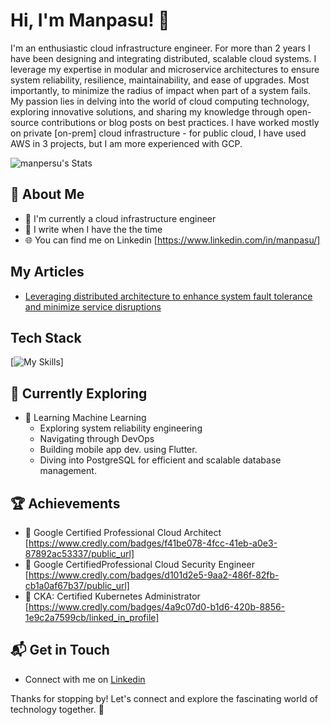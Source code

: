 # Hi, I'm Manpasu! 👋

I'm an enthusiastic cloud infrastructure engineer. For more than 2 years I have been designing and integrating distributed, scalable cloud systems. I leverage my expertise in modular and microservice architectures to ensure system reliability, resilience, maintainability, and ease of upgrades. Most importantly, to minimize the radius of impact when part of a system fails.  My passion lies in delving into the world of cloud computing technology, exploring innovative solutions, and sharing my knowledge through open-source contributions or blog posts on best practices. I have worked mostly on private [on-prem] cloud infrastructure - for public cloud, I have used AWS in 3 projects, but I am more experienced with GCP.

![manpersu's Stats](https://github-readme-stats.vercel.app/api?username=manpersu&theme=vue-dark&show_icons=true&hide_border=true&count_private=true)

## 🚀 About Me

- 🔭 I'm currently a cloud infrastructure engineer
- 📝 I write when I have the the time
- 🌐 You can find me on Linkedin [https://www.linkedin.com/in/manpasu/]


## My Articles
- [Leveraging distributed architecture to enhance system fault tolerance and minimize service disruptions](https://www.linkedin.com/pulse/leveraging-distributed-architecture-enhance-system-fault-mathias-vtyle/?trackingId=68ScGmVE4RME24z5JXXLEw%3D%3D)


## Tech Stack
[![My Skills](https://skillicons.dev/icons?i=kubernetes,docker,gcp,ansible,terraform,openstack,jenkins,linux,grafana,python)]

## 🌱 Currently Exploring

- 🚀 Learning Machine Learning
  - Exploring system reliability engineering
  - Navigating through DevOps
  - Building mobile app dev. using Flutter.
  - Diving into PostgreSQL for efficient and scalable database management.

 ## 🏆 Achievements

- 🌟 Google Certified Professional Cloud Architect [https://www.credly.com/badges/f41be078-4fcc-41eb-a0e3-87892ac53337/public_url]
- 🌟 Google CertifiedProfessional Cloud Security Engineer [https://www.credly.com/badges/d101d2e5-9aa2-486f-82fb-cb1a0af67b37/public_url]
- 🌟 CKA: Certified Kubernetes Administrator [https://www.credly.com/badges/4a9c07d0-b1d6-420b-8856-1e9c2a7599cb/linked_in_profile]


## 📬 Get in Touch

- Connect with me on [Linkedin](https://www.linkedin.com/in/manpasu/)


Thanks for stopping by! Let's connect and explore the fascinating world of technology together. 🚀



<!--

Here are some ideas to get you started:

- 🔭 I’m currently working on ...
- 🌱 I’m currently learning ...
- 👯 I’m looking to collaborate on ...
- 🤔 I’m looking for help with ...
- 💬 Ask me about ...
- 📫 How to reach me: ...
- 😄 Pronouns: ...
- ⚡ Fun fact: ...
-->
